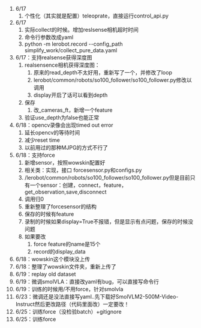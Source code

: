 1. 6/17
   1. 个性化（其实就是配置）teleoprate，直接运行control_api.py
2. 6/17
   1. 实际collect的时候。增加reslsense相机超时时间
   2. 命令行参数改成yaml
   3. python -m lerobot.record --config_path simplify_work/collect_pure_data.yaml
3. 6/17：支持realsense获得深度图
   1. realsensence相机获得深度图：
      1. 原来的read_depth不太好用，重新写了一个，并修改了loop
      2. lerobot/common/robots/so100_follower/so100_follower.py修改以调用
      3. display开启了话可以看到depth
   2. 保存
      1. 改_cameras_ft，新增一个feature
   3. 验证use_depth为false也能正常
4. 6/18：opencv录像会出现timed out error
   1. 延长opencv的等待时间
   2. 减少reset time
   3. 以前用过的那种MJPG的方式不行了
5. 6/18：支持force
   1. 新增sensor，按照wowskin配置好
   2. 相关类：实现，接口 forcesensor.py和configs.py 
   3. /lerobot/common/robots/so100_follower/so100_follower.py但是目前只有一个sensor：创建，connect，feature，get_observation,save,disconnect
   4. 调用归0
   5. 重新整理了forcesensor的结构
   6. 保存的时候有feature
   7. 录制的时候如果display=True不报错，但是显示有点问题，保存的时候没问题
   8. 如果要改
      1. force feature的name是15个
      2. record的display_data
6. 6/18：wowskin这个模块没上传
7. 6/18：整理了wowskin文件夹，重新上传了
8. 6/19：replay old dataset
9. 6/19：微调smolVLA：直接改yaml有bug，可以直接写命令行
10. 6/19：训练的时候用/不用force，针对smolvla
11. 6/23：微调还是没法直接写yaml..先下载好SmolVLM2-500M-Video-Instruct然后更改路径（代码里面改）一定要改！
12. 6/25：训练force（没检验batch）+gitignore
13. 6/25：训练force
